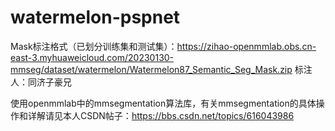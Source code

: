# watermelon-pspnet






Mask标注格式（已划分训练集和测试集）：https://zihao-openmmlab.obs.cn-east-3.myhuaweicloud.com/20230130-mmseg/dataset/watermelon/Watermelon87_Semantic_Seg_Mask.zip   标注人：同济子豪兄






使用openmmlab中的mmsegmentation算法库，有关mmsegmentation的具体操作和详解请见本人CSDN帖子：https://bbs.csdn.net/topics/616043986
